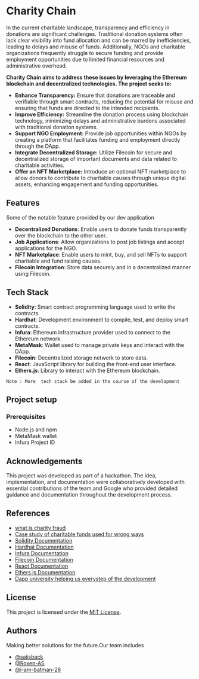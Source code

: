 
# Charity Chain

In the current charitable landscape, transparency and efficiency in donations are significant challenges. Traditional donation systems often lack clear visibility into fund allocation and can be marred by inefficiencies, leading to delays and misuse of funds. Additionally, NGOs and charitable organizations frequently struggle to secure funding and provide employment opportunities due to limited financial resources and administrative overhead.

**Charity Chain aims to address these issues by leveraging the Ethereum blockchain and decentralized technologies. The project seeks to:**

- **Enhance Transparency:** Ensure that donations are traceable and verifiable through smart contracts, reducing the potential for misuse and ensuring that funds are directed to the intended recipients.
- **Improve Efficiency:** Streamline the donation process using blockchain technology, minimizing delays and administrative burdens associated with traditional donation systems.
- **Support NGO Employment:** Provide job opportunities within NGOs by creating a platform that facilitates funding and employment directly through the DApp.
- **Integrate Decentralized Storage:** Utilize Filecoin for secure and decentralized storage of important documents and data related to charitable activities.
- **Offer an NFT Marketplace:** Introduce an optional NFT marketplace to allow donors to contribute to charitable causes through unique digital assets, enhancing engagement and funding opportunities.

## Features

Some of the notable feature provided by our dev application

- **Decentralized Donations**: Enable users to donate funds transparently over the blockchain to the other user.
- **Job Applications**: Allow organizations to post job listings and accept applications for the NGO.
- **NFT Marketplace**: Enable users to mint, buy, and sell NFTs to support charitable and fund raising  causes.
- **Filecoin Integration**: Store data securely and in a decentralized manner using Filecoin.

## Tech Stack

- **Solidity**: Smart contract programming language used to write the contracts.
- **Hardhat**: Development environment to compile, test, and deploy smart contracts.
- **Infura**: Ethereum infrastructure provider used to connect to the Ethereum network.
- **MetaMask**: Wallet used to manage private keys and interact with the DApp.
- **Filecoin**: Decentralized storage network to store data.
- **React**: JavaScript library for building the front-end user interface.
- **Ethers.js**: Library to interact with the Ethereum blockchain.

```Note : More  tech stack be added in the course of the development```

## Project setup

### Prerequisites

- Node.js and npm
- MetaMask wallet
- Infura Project ID
## Acknowledgements
This project was developed as part of a hackathon. The idea, implementation, and documentation were collaboratively developed with essential contributions of the team,and Google who provided detailed guidance and documentation throughout the development process.
## References

- [what is charity fraud](https://www.britannica.com/money/charity-fraud)
- [Case study of charitable funds used for wrong ways](https://www.gov.uk/government/case-studies/case-studies-of-insider-fraud-in-charities)
- [Solidity Documentation](https://docs.soliditylang.org/)
- [Hardhat Documentation](https://hardhat.org/getting-started/)
- [Infura Documentation](https://infura.io/docs)
- [Filecoin Documentation](https://docs.filecoin.io/)
- [React Documentation](https://reactjs.org/docs/getting-started.html)
- [Ethers.js Documentation](https://docs.ethers.io/v5/)
- [Dapp university helping us everystep of the development](https://www.dappuniversity.com/articles/the-ultimate-ethereum-dapp-tutorial)
## License

This project is licensed under the [MIT License](https://choosealicense.com/licenses/mit/).


## Authors

Making better solutions for the future.Our team includes

- [@saiisback](https://www.github.com/saiisback)
- [@Roxen-AS](https://github.com/Roxen-AS)
- [@i-am-batman-28](https://github.com/i-am-batman-28)
